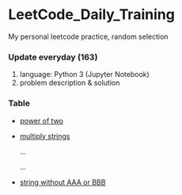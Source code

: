 # LeetCode_Daily_Training
My personal leetcode practice, random selection
### Update everyday (163)
1) language: Python 3 (Jupyter Notebook)
2) problem description & solution 
### Table
* [power of two](https://github.com/xlyue92/LeetCode_Daily_Training/blob/master/%20power%20of%20two.ipynb)
* [multiply strings](https://github.com/xlyue92/LeetCode_Daily_Training/blob/master/multiply%20strings.ipynb)

     ...
     
     ...
   
* [string without AAA or BBB](https://github.com/xlyue92/LeetCode_Daily_Training/blob/master/string%20without%20AAA%20or%20BBB.ipynb)
